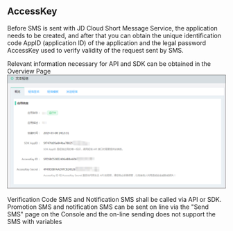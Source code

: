 ## AccessKey  

Before SMS is sent with JD Cloud Short Message Service, the application needs to be created, and after that you can obtain the unique identification code AppID (application ID) of the application and the legal password AccessKey used to verify validity of the request sent by SMS.  

Relevant information necessary for API and SDK can be obtained in the Overview Page  
![ak](../../../../image/Text-Message/dx-017a.png)  

Verification Code SMS and Notification SMS shall be called via API or SDK.  
Promotion SMS and notification SMS can be sent on line via the "Send SMS" page on the Console and the on-line sending does not support the SMS with variables  